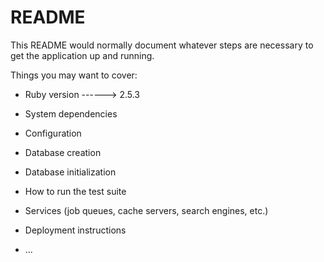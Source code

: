 # README

This README would normally document whatever steps are necessary to get the
application up and running.

Things you may want to cover:

* Ruby version ------> 2.5.3

* System dependencies

* Configuration

* Database creation

* Database initialization

* How to run the test suite

* Services (job queues, cache servers, search engines, etc.)

* Deployment instructions

* ...
